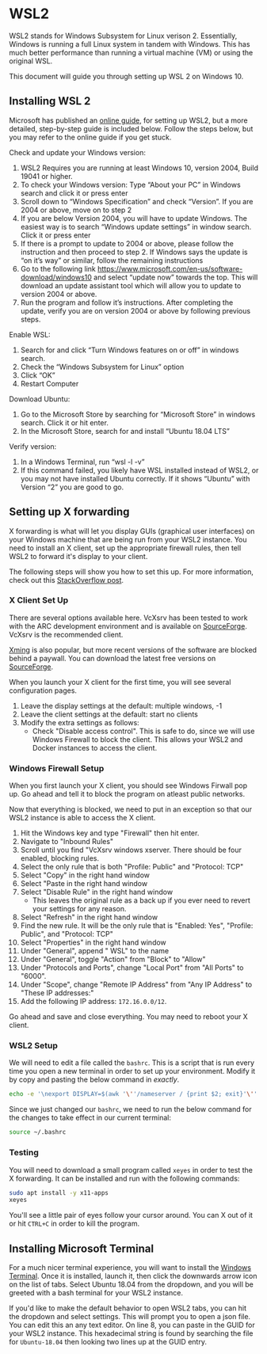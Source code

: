# WSL2
WSL2 stands for Windows Subsystem for Linux verison 2. Essentially, Windows is
running a full Linux system in tandem with Windows. This has much better
performance than running a virtual machine (VM) or using the original WSL.

This document will guide you through setting up WSL 2 on Windows 10.

## Installing WSL 2
Microsoft has published an [online guide](https://docs.microsoft.com/en-us/windows/wsl/install-win10),
for setting up WSL2, but a more detailed, step-by-step guide is included below.
Follow the steps below, but you may refer to the online guide if you get stuck.

Check and update your Windows version:
   1. WSL2 Requires you are running at least Windows 10, version 2004, Build 19041 or higher. 
   2. To check your Windows version: Type “About your PC” in Windows search and click it or press enter
   3. Scroll down to “Windows Specification” and check “Version”. If you are 2004 or above, move on to step 2
   4. If you are below Version 2004, you will have to update Windows. The easiest way is to search “Windows update settings” in window search. Click it or press enter
   5. If there is a prompt to update to 2004 or above, please follow the instruction and then proceed to step 2. If Windows says the update is “on it’s way” or similar, follow the remaining instructions
   6. Go to the following link https://www.microsoft.com/en-us/software-download/windows10 and select “update now” towards the top. This will download an update assistant tool which will allow you to update to version 2004 or above.
   7. Run the program and follow it’s instructions. After completing the update, verify you are on version 2004 or above by following previous steps.

Enable WSL:
   1. Search for and click “Turn Windows features on or off” in windows search.
   2. Check the “Windows Subsystem for Linux” option
   3. Click “OK”
   4. Restart Computer

Download Ubuntu:
   1. Go to the Microsoft Store by searching for “Microsoft Store” in windows search. Click it or hit enter.
   2. In the Microsoft Store, search for and install “Ubuntu 18.04 LTS”

Verify version:
   1. In a Windows Terminal, run “wsl -l -v”
   2. If this command failed, you likely have WSL installed instead of WSL2, or you may not have installed Ubuntu correctly. If it shows “Ubuntu” with Version “2” you are good to go.


## Setting up X forwarding
X forwarding is what will let you display GUIs (graphical user interfaces)
on your Windows machine that are being run from your WSL2 instance. You need
to install an X client, set up the appropriate firewall rules, then tell WSL2
to forward it's display to your client.

The following steps will show you how to set this up. For more information,
check out this [StackOverflow post](https://stackoverflow.com/questions/61110603/how-to-set-up-working-x11-forwarding-on-wsl2).

### X Client Set Up
There are several options available here. VcXsrv has been tested to work with
the ARC development environment and is available on [SourceForge](https://sourceforge.net/projects/vcxsrv/).
VcXsrv is the recommended client.

[Xming](http://www.straightrunning.com/XmingNotes/) is also popular, but more
recent versions of the software are blocked behind a paywall. You can download
the latest free versions on [SourceForge](http://www.straightrunning.com/XmingNotes/).

When you launch your X client for the first time, you will see several
configuration pages.
1. Leave the display settings at the default: multiple windows, -1
2. Leave the client settings at the default: start no clients
3. Modify the extra settings as follows:
   - Check "Disable access control". This is safe to do, since we will use
     Windows Firewall to block the client. This allows your WSL2 and Docker
     instances to access the client.

### Windows Firewall Setup
When you first launch your X client, you should see Windows Firwall pop up. Go
ahead and tell it to block the program on atleast public networks.

Now that everything is blocked, we need to put in an exception so that our WSL2
instance is able to access the X client.

1. Hit the Windows key and type "Firewall" then hit enter.
2. Navigate to "Inbound Rules"
3. Scroll until you find "VcXsrv windows xserver. There should be four enabled, blocking rules.
4. Select the only rule that is both "Profile: Public" and "Protocol: TCP"
5. Select "Copy" in the right hand window
6. Select "Paste in the right hand window
7. Select "Disable Rule" in the right hand window
   - This leaves the original rule as a back up if you ever need to revert your
     settings for any reason.
8. Select "Refresh" in the right hand window
9. Find the new rule. It will be the only rule that is "Enabled: Yes", "Profile: Public", and "Protocol: TCP"
10. Select "Properties" in the right hand window
11. Under "General", append " WSL" to the name
12. Under "General", toggle "Action" from "Block" to "Allow"
13. Under "Protocols and Ports", change "Local Port" from "All Ports" to "6000".
14. Under "Scope", change "Remote IP Address" from "Any IP Address" to "These IP addresses:"
15. Add the following IP address: `172.16.0.0/12`.

Go ahead and save and close everything. You may need to reboot your X client.

### WSL2 Setup
We will need to edit a file called the `bashrc`. This is a script that is run
every time you open a new terminal in order to set up your environment. Modify
it by copy and pasting the below command in _exactly_.
```bash
echo -e '\nexport DISPLAY=$(awk '\''/nameserver / {print $2; exit}'\'' /etc/resolv.conf 2>/dev/null):0\nexport LIBGL_ALWAYS_INDIRECT=1' >> ~/.bashrc
```
Since we just changed our `bashrc`, we need to run the below command for the
changes to take effect in our current terminal:
```bash
source ~/.bashrc
```

### Testing
You will need to download a small program called `xeyes` in order to test the X
forwarding. It can be installed and run with the following commands:
```bash
sudo apt install -y x11-apps
xeyes
```
You'll see a little pair of eyes follow your cursor around. You can X out of it
or hit `CTRL+C` in order to kill the program.

## Installing Microsoft Terminal
For a much nicer terminal experience, you will want to install the [Windows
Terminal](https://aka.ms/terminal). Once it is installed, launch it, then click
the downwards arrow icon on the list of tabs. Select Ubuntu 18.04 from the
dropdown, and you will be greeted with a bash terminal for your WSL2 instance.

If you'd like to make the default behavior to open WSL2 tabs, you can hit the
dropdown and select settings. This will prompt you to open a json file. You can
edit this an any text editor. On line 8, you can paste in the GUID for your WSL2
instance. This hexadecimal string is found by searching the file for `Ubuntu-18.04`
then looking two lines up at the GUID entry.
